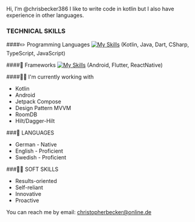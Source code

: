 Hi, I’m @chrisbecker386
I like to write code in kotlin but I also have experience in other languages. 

### TECHNICAL SKILLS
####:pencil2: Programming Languages
[![My Skills](https://skillicons.dev/icons?i=kotlin,java,dart,cs,ts,js)](https://skillicons.dev)
(Kotlin, Java, Dart, CSharp, TypeScript, JavaScript)

####:book: Frameworks
[![My Skills](https://skillicons.dev/icons?i=androidstudio,flutter,react)](https://skillicons.dev)
(Android, Flutter, ReactNative)

####:man_technologist: I'm currently working with
- Kotlin
- Android
- Jetpack Compose
- Design Pattern MVVM
- RoomDB
- Hilt/Dagger-Hilt

###:parrot: LANGUAGES
- German - Native 
- English - Proficient
- Swedish - Proficient

###:man_juggling: SOFT SKILLS
- Results-oriented
- Self-reliant
- Innovative
- Proactive

You can reach me by email: christopherbecker@online.de
